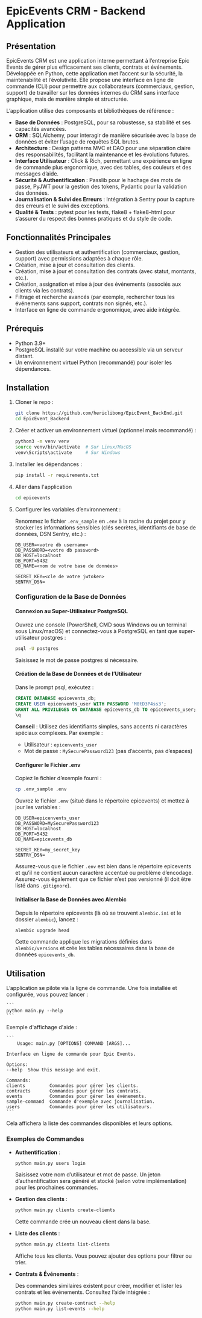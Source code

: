 # EpicEvents CRM - Backend Application

## Présentation

EpicEvents CRM est une application interne permettant à l’entreprise Epic Events de gérer plus efficacement ses clients, contrats et événements. Développée en Python, cette application met l’accent sur la sécurité, la maintenabilité et l’évolutivité. Elle propose une interface en ligne de commande (CLI) pour permettre aux collaborateurs (commerciaux, gestion, support) de travailler sur les données internes du CRM sans interface graphique, mais de manière simple et structurée.

L’application utilise des composants et bibliothèques de référence :

- **Base de Données** : PostgreSQL, pour sa robustesse, sa stabilité et ses capacités avancées.
- **ORM** : SQLAlchemy, pour interagir de manière sécurisée avec la base de données et éviter l’usage de requêtes SQL brutes.
- **Architecture** : Design patterns MVC et DAO pour une séparation claire des responsabilités, facilitant la maintenance et les évolutions futures.
- **Interface Utilisateur** : Click & Rich, permettant une expérience en ligne de commande plus ergonomique, avec des tables, des couleurs et des messages d’aide.
- **Sécurité & Authentification** : Passlib pour le hachage des mots de passe, PyJWT pour la gestion des tokens, Pydantic pour la validation des données.
- **Journalisation & Suivi des Erreurs** : Intégration à Sentry pour la capture des erreurs et le suivi des exceptions.
- **Qualité & Tests** : pytest pour les tests, flake8 + flake8-html pour s’assurer du respect des bonnes pratiques et du style de code.

## Fonctionnalités Principales

- Gestion des utilisateurs et authentification (commerciaux, gestion, support) avec permissions adaptées à chaque rôle.
- Création, mise à jour et consultation des clients.
- Création, mise à jour et consultation des contrats (avec statut, montants, etc.).
- Création, assignation et mise à jour des événements (associés aux clients via les contrats).
- Filtrage et recherche avancés (par exemple, rechercher tous les événements sans support, contrats non signés, etc.).
- Interface en ligne de commande ergonomique, avec aide intégrée.

## Prérequis

- Python 3.9+
- PostgreSQL installé sur votre machine ou accessible via un serveur distant.
- Un environnement virtuel Python (recommandé) pour isoler les dépendances.

## Installation

1. Cloner le repo :

    ```bash
    git clone https://github.com/hericlibong/EpicEvent_BackEnd.git
    cd EpicEvent_Backend
    ```

2. Créer et activer un environnement virtuel (optionnel mais recommandé) :

    ```bash
    python3 -m venv venv
    source venv/bin/activate  # Sur Linux/MacOS
    venv\Scripts\activate     # Sur Windows
    ```

3. Installer les dépendances :

    ```bash
    pip install -r requirements.txt
    ```
4. Aller dans l'application
    ```bash
    cd epicevents
    ```

5. Configurer les variables d’environnement :

    Renommez le fichier `.env_sample` en `.env` à la racine du projet pour y stocker les informations sensibles (clés secrètes, identifiants de base de données, DSN Sentry, etc.) :

    ```env
    DB_USER=<votre db username>
    DB_PASSWORD=<votre db password>
    DB_HOST=localhost
    DB_PORT=5432
    DB_NAME=<nom de votre base de données>

    SECRET_KEY=<cle de votre jwtoken>
    SENTRY_DSN=

    ```

    ### Configuration de la Base de Données

    #### Connexion au Super-Utilisateur PostgreSQL

    Ouvrez une console (PowerShell, CMD sous Windows ou un terminal sous Linux/macOS) et connectez-vous à PostgreSQL en tant que super-utilisateur postgres :

    ```bash
    psql -U postgres
    ```

    Saisissez le mot de passe postgres si nécessaire.

    #### Création de la Base de Données et de l’Utilisateur

    Dans le prompt psql, exécutez :

    ```sql
    CREATE DATABASE epicevents_db;
    CREATE USER epicenvents_user WITH PASSWORD 'M0tD3P4ss3';
    GRANT ALL PRIVILEGES ON DATABASE epicevents_db TO epicenvents_user;
    \q
    ```

    **Conseil** : Utilisez des identifiants simples, sans accents ni caractères spéciaux complexes. Par exemple :

    - Utilisateur : `epicenvents_user`
    - Mot de passe : `MySecurePassword123` (pas d’accents, pas d’espaces)

    #### Configurer le Fichier .env

    Copiez le fichier d’exemple fourni :

    ```bash
    cp .env_sample .env
    ```

    Ouvrez le fichier `.env` (situé dans le répertoire epicevents) et mettez à jour les variables :

    ```env
    DB_USER=epicenvents_user
    DB_PASSWORD=MySecurePassword123
    DB_HOST=localhost
    DB_PORT=5432
    DB_NAME=epicevents_db

    SECRET_KEY=my_secret_key
    SENTRY_DSN=
    ```

    Assurez-vous que le fichier `.env` est bien dans le répertoire epicevents et qu’il ne contient aucun caractère accentué ou problème d’encodage. Assurez-vous également que ce fichier n’est pas versionné (il doit être listé dans `.gitignore`).

    #### Initialiser la Base de Données avec Alembic

    Depuis le répertoire epicevents (là où se trouvent `alembic.ini` et le dossier `alembic`), lancez :

    ```bash
    alembic upgrade head
    ```

    Cette commande applique les migrations définies dans `alembic/versions` et crée les tables nécessaires dans la base de données `epicevents_db`.

## Utilisation

L’application se pilote via la ligne de commande. Une fois installée et configurée, vous pouvez lancer :

    ```
    python main.py --help
    ```


Exemple d'affichage d'aide :


    ```
        Usage: main.py [OPTIONS] COMMAND [ARGS]...

    Interface en ligne de commande pour Epic Events.

    Options:
    --help  Show this message and exit.

    Commands:
    clients         Commandes pour gérer les clients.
    contracts       Commandes pour gérer les contrats.
    events          Commandes pour gérer les événements.
    sample-command  Commande d'exemple avec journalisation.
    users           Commandes pour gérer les utilisateurs.
    ```

Cela affichera la liste des commandes disponibles et leurs options.

### Exemples de Commandes

- **Authentification** :

    ```bash
    python main.py users login
    ```

    Saisissez votre nom d’utilisateur et mot de passe. Un jeton d’authentification sera généré et stocké (selon votre implémentation) pour les prochaines commandes.

- **Gestion des clients** :

    ```bash
    python main.py clients create-clients
    ```

    Cette commande crée un nouveau client dans la base.

- **Liste des clients** :

    ```bash
    python main.py clients list-clients
    ```

    Affiche tous les clients. Vous pouvez ajouter des options pour filtrer ou trier.

- **Contrats & Événements** :

    Des commandes similaires existent pour créer, modifier et lister les contrats et les événements. Consultez l’aide intégrée :

    ```bash
    python main.py create-contract --help
    python main.py list-events --help
    ```



